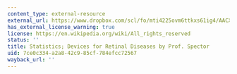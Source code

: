 ```yaml
---
content_type: external-resource
external_url: https://www.dropbox.com/scl/fo/mti4225ovm6ttkxs61ig4/AACXGYL_Y3ABMoZRV6SNaPE/Lecture%20Recordings?dl=0&preview=25-4-24+2.782%2C+HST.524+Statistics%3B+Devices+for+Retinal+Diseases+%28Spector%29+LWC.mp4&rlkey=lk9sc8zmko2ozm8m59o8qza0y&subfolder_nav_tracking=1
has_external_license_warning: true
license: https://en.wikipedia.org/wiki/All_rights_reserved
status: ''
title: Statistics; Devices for Retinal Diseases by Prof. Spector
uid: 7ce0c334-a2a8-42c9-85cf-784efcc72567
wayback_url: ''
---
```

